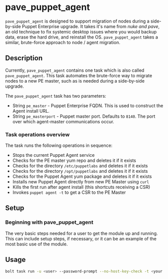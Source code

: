 # pave_puppet_agent

`pave_puppet_agent` is designed to support migration of nodes during a side-by-side Puppet Enterprise upgrade. It takes it's name from *nuke and pave*, an old technique to fix systemic desktop issues where you would backup data, erase the hard drive, and reinstall the OS. `pave_puppet_agent` takes a similar, brute-force approach to node / agent migration.

## Description

Currently, `pave_puppet_agent` contains one task which is also called `pave_puppet_agent`. This task automates the brute-force way to migrate nodes to a new PE master, such as is needed during a side-by-side upgrade. 

The `pave_puppet_agent` task has two parameters:

* String `pe_master` - Puppet Enterprise FQDN. This is used to construct the Agent install URL.
* String `pe_masterport` - Puppet master port. Defaults to `8140`. The port over which agent-master communications occur.

### Task operations overview

The task runs the following operations in sequence:

* Stops the current Puppet Agent service
* Checks for the PE master yum repo and deletes it if it exists
* Checks for the directory `/etc/puppetlabs` and deletes it if it exists
* Checks for the directory `/opt/puppetlabs` and deletes it if it exists
* Checks for the Puppet Agent yum package and deletes it if it exists
* Installs new Puppet Agent directly from new PE Master using `curl`
* Kills the first run after agent install (this shortcuts receiving a CSR)
* Invokes `puppet agent -t` to get a CSR to the PE Master

## Setup

### Beginning with pave_puppet_agent

The very basic steps needed for a user to get the module up and running. This can include setup steps, if necessary, or it can be an example of the most basic use of the module.

## Usage

```sh
bolt task run -u <user> --password-prompt --no-host-key-check -t <your node> pave_puppet_agent -pe_master=<your master fqdn>
```
